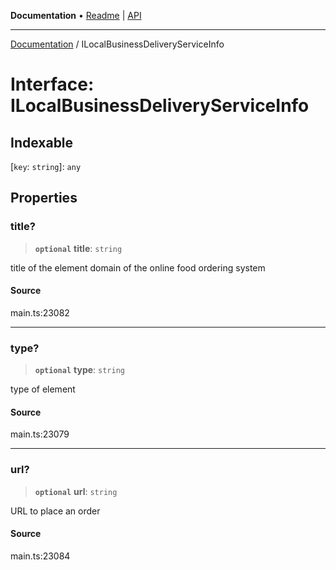 **Documentation** • [Readme](../README.md) \| [API](../globals.md)

***

[Documentation](../README.md) / ILocalBusinessDeliveryServiceInfo

# Interface: ILocalBusinessDeliveryServiceInfo

## Indexable

 \[`key`: `string`\]: `any`

## Properties

### title?

> **`optional`** **title**: `string`

title of the element
domain of the online food ordering system

#### Source

main.ts:23082

***

### type?

> **`optional`** **type**: `string`

type of element

#### Source

main.ts:23079

***

### url?

> **`optional`** **url**: `string`

URL to place an order

#### Source

main.ts:23084
